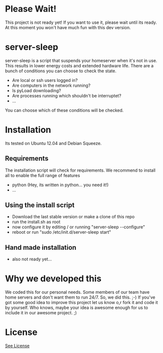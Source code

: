 Please Wait!
============
This project is not ready yet! If you want to use it, please wait until its ready. At this moment you won't have much fun with this dev version.

server-sleep
============
server-sleep is a script that suspends your homeserver when it's not in use. This results in lower energy costs and extended hardware life.
There are a bunch of conditions you can choose to check the state.
-	Are local or ssh users logged in?
-	Are computers in the network running?
-	Is pyLoad downloading?
-	Are processes running which shouldn't be interruptet?
- 	...

You can choose which of these conditions will be checked.

Installation
============
Its tested on Ubuntu 12.04 and Debian Squeeze.

Requirements
------------
The installation script will check for requirements. We recommend to install all to enable the full range of features
-	python	(Hey, its written in python… you need it!)
-	...

Using the install script
------------------------
-	Download the last stable version or make a clone of this repo
-	run the install.sh as root
-	now configure it by editing / or running "server-sleep --configure"
-	reboot or run "sudo /etc/init.d/server-sleep start"

Hand made installation
----------------------
-	also not ready yet...

Why we developed this
=====================
We coded this for our personal needs. Some members of our team have home servers and don't want them to run 24/7. So, we did this. ;-)
If you've got some good idea to improve this project let us know o,r fork it and code it by yourself. Who knows, maybe your idea is awesome enough for us to include it in our awesome project. ;)

License
=======
[See License](LICENSE)